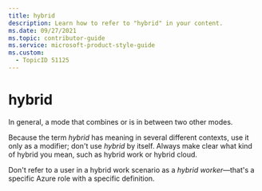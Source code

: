 ```yaml
---
title: hybrid
description: Learn how to refer to "hybrid" in your content.
ms.date: 09/27/2021
ms.topic: contributor-guide
ms.service: microsoft-product-style-guide
ms.custom:
  - TopicID 51125
---
```



# hybrid

In general, a mode that combines or is in between two other modes.

Because the term *hybrid* has meaning in several different contexts, use it only as a modifier; don't use *hybrid* by itself. Always make clear what kind of hybrid you mean, such as hybrid work or hybrid cloud.

Don't refer to a user in a hybrid work scenario as a *hybrid worker*—that's a specific Azure role with a specific definition.